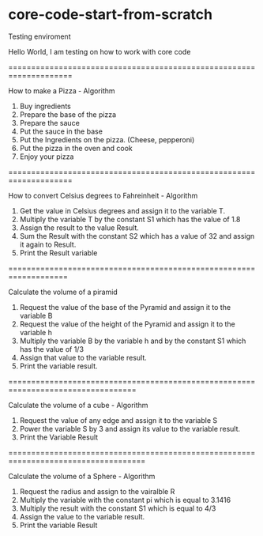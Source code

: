 # core-code-start-from-scratch
Testing enviroment

Hello World, I am testing on how to work with core code



====================================================================


How to make a Pizza - Algorithm

1. Buy ingredients
2. Prepare the base of the pizza
3. Prepare the sauce
4. Put the sauce in the base
5. Put the Ingredients on the pizza. (Cheese, pepperoni)
6. Put the pizza in the oven and cook
7. Enjoy your pizza


====================================================================

How to convert Celsius degrees to Fahreinheit - Algorithm

1. Get the value in Celsius degrees and assign it to the variable T.
2. Multiply the variable T by the constant S1 which has the value of 1.8
3. Assign the result to the value Result.
4. Sum the Result with the constant S2 which has a value of 32 and assign it again to Result.
5. Print the Result variable


===================================================================


Calculate the volume of a piramid

1. Request the value of the base of the Pyramid and assign it to the variable B
2. Request the value of the height of the Pyramid and assign it to the variable h
3. Multiply the variable B by the variable h and by the constant S1 which has the value of 1/3
4. Assign that value to the variable result.
5. Print the variable result.


==================================================================================


Calculate the volume of a cube - Algorithm

1. Request the value of any edge and assign it to the variable S
2. Power the variable S by 3 and assign its value to the variable result.
3. Print the Variable Result

====================================================================================

Calculate the volume of a Sphere - Algorithm

1. Request the radius and assign to the vairalble R
2. Multiply the variable with the constant pi which is equal to 3.1416
3. Multiply the result with the constant S1 which is equal to 4/3
4. Assign the value to the variable result.
5. Print the variable Result
